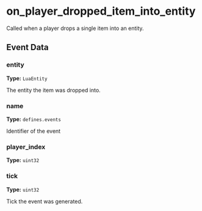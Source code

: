 # on_player_dropped_item_into_entity

Called when a player drops a single item into an entity.

## Event Data

### entity

**Type:** `LuaEntity`

The entity the item was dropped into.

### name

**Type:** `defines.events`

Identifier of the event

### player_index

**Type:** `uint32`

### tick

**Type:** `uint32`

Tick the event was generated.

